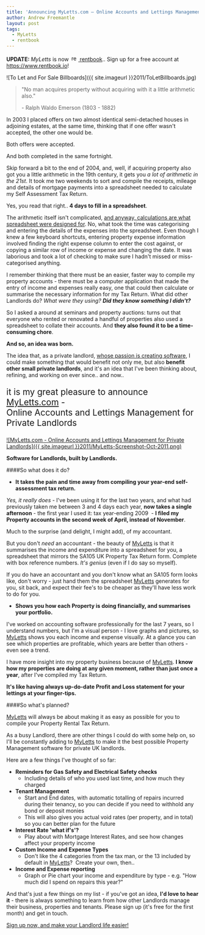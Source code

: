 ```yaml
---
title: 'Announcing MyLetts.com – Online Accounts and Lettings Management for Private Landlords'
author: Andrew Freemantle
layout: post
tags:
  - MyLetts
  - rentbook
---
```


<div class="alert alert-success">
<b>UPDATE: </b> <em>MyLetts</em> is now <a class="alert-link" href="https://www.rentbook.io"><img class="rentbook-logo" style="margin-top:2px; margin-left:3px" src="{{ site.imageurl }}rentbook-logo-18px.png" alt="rentbook logo" width="18px" height="16px" /> rent<span style="font-weight: normal">book</span></a>..  Sign up for a free account at <a class="alert-link" href="https://www.rentbook.io">https://www.rentbook.io</a>!
</div>

![To Let and For Sale Billboards]({{ site.imageurl }}2011/ToLetBillboards.jpg)

> "No man acquires property without acquiring with it a little arithmetic also."
> 
> \- Ralph Waldo Emerson (</span>1803 - 1882)

In 2003 I placed offers on two almost identical semi-detached houses in adjoining estates, at the same time, thinking that if one offer wasn't accepted, the other one would be.

Both offers were accepted.

And both completed in the same fortnight.

Skip forward a bit to the end of 2004, and, well, if acquiring property also got you a little arithmetic in the 19th century, it gets you *a lot of arithmetic in the 21st*. It took me two weekends to sort and compile the receipts, mileage and details of mortgage payments into a spreadsheet needed to calculate my Self Assessment Tax Return.

Yes, you read that right.. **4 days to fill in a spreadsheet**.

The arithmetic itself isn't complicated, [and anyway, calculations are what spreadsheet were designed for](http://en.wikipedia.org/wiki/Spreadsheet#VisiCalc "VisiCalc - the first personal computer spreadsheet application - Wikipedia"). No, what took the time was categorising and entering the details of the expenses into the spreadsheet. Even though I knew a few keyboard shortcuts, entering property expense information involved finding the right expense column to enter the cost against, or copying a similar row of income or expense and changing the date. It was laborious and took a lot of checking to make sure I hadn't missed or miss-categorised anything.

I remember thinking that there must be an easier, faster way to compile my property accounts - there must be a computer application that made the entry of income and expenses really easy, one that could then calculate or summarise the necessary information for my Tax Return. What did other Landlords do? *What were they using?* ***Did they know something I didn't?***

So I asked a around at seminars and property auctions: turns out that everyone who rented or renovated a handful of properties also used a spreadsheet to collate their accounts. And **they also found it to be a time-consuming chore**.

**And so, an idea was born.**

The idea that, as a private landlord, [whose passion is creating software](http://www.fatlemon.co.uk/aboutme/ "About the author"), I could make something that would benefit not only me, but also **benefit other small private landlords**, and it's an idea that I've been thinking about, refining, and working on ever since.. and now..

<p style="font-size: 1.6em;">it is my great pleasure to announce <a title="MyLetts.com - Online Accounts and Lettings Management for Private Landlords" href="http://www.myletts.com/">MyLetts.com</a> -<br /> Online Accounts and Lettings Management for Private Landlords
</p>

[![MyLetts.com - Online Accounts and Lettings Management for Private Landlords]({{ site.imageurl }}2011/MyLetts-Screenshot-Oct-2011.png)](http://www.myletts.com/ "MyLetts.com - Online Accounts and Lettings Management for Private Landlords")

**Software for Landlords, built by Landlords.**


####So what does it do?

  * **It takes the pain and time away from compiling your year-end self-assessment tax return.**

*Yes, it really does* - I've been using it for the last two years, and what had previously taken me between 3 and 4 days each year, **now takes a single afternoon** - the first year I used it: tax year-ending 2009  - **I filed my Property accounts in the second week of April, instead of November**.

Much to the surprise (and delight, I might add), of my accountant.

But you don't *need* an accountant - the beauty of [MyLetts][1] is that it summarises the income and expenditure into a spreadsheet for you, a spreadsheet that mirrors the SA105 UK Property Tax Return form. Complete with box reference numbers. *It's genius* (even if I do say so myself).

If you do have an accountant and you don't know what an SA105 form looks like, don't worry - just hand them the spreadsheet [MyLetts][1] generates for you, sit back, and expect their fee's to be cheaper as they'll have less work to do for you.

  * **Shows you how each Property is doing financially, and summarises your portfolio.**

I've worked on accounting software professionally for the last 7 years, so I understand numbers, but I'm a visual person - I love graphs and pictures, so [MyLetts][1] shows you each income and expense visually. At a glance you can see which properties are profitable, which years are better than others - even see a trend.

I have more insight into my property business because of [MyLetts](http://www.myletts.com/ "MyLetts.com - Online Accounts and Lettings Management for Private Landlords"). **I know how my properties are doing at any given moment, rather than just once a year**, after I've compiled my Tax Return.

**It's like having always up-do-date Profit and Loss statement for your lettings at your finger-tips.**


####So what's planned?


[MyLetts][1] will always be about making it as easy as possible for you to compile your Property Rental Tax Return.

As a busy Landlord, there are other things I could do with some help on, so I'll be constantly adding to [MyLetts][1] to make it the best possible Property Management software for private UK landlords.

Here are a few things I've thought of so far:

  * **Reminders for Gas Safety and Electrical Safety checks**  
    - Including details of who you used last time, and how much they charged
  * **Tenant Management**  
    - Start and End dates, with automatic totalling of repairs incurred during their tenancy, so you can decide if you need to withhold any bond or deposit monies  
    - This will also gives you actual void rates (per property, and in total) so you can better plan for the future
  * **Interest Rate 'what if's'?**  
    - Play about with Mortgage Interest Rates, and see how changes affect your property income
  * **Custom Income and Expense Types**  
    - Don't like the 4 categories from the tax man, or the 13 included by default in [MyLetts][1]?  Create your own, then..
  * **Income and Expense reporting**  
    - Graph or Pie chart your income and expenditure by type - e.g. "How much did I spend on repairs this year?"

And that's just a few things on my list - if you've got an idea, **I'd love to hear it** - there is always something to learn from how other Landlords manage their business, properties and tenants. Please sign up (it's free for the first month) and get in touch.


[Sign up now, and make your Landlord life easier!][1]

 [1]: http://www.myletts.com/ "MyLetts.com - Online Accounts and Lettings Management for Private Landlords"
